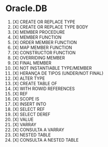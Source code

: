 # Oracle.DB

1. [X] CREATE OR REPLACE TYPE
2. [X] CREATE OR REPLACE TYPE BODY
3. [X] MEMBER PROCEDURE
4. [X] MEMBER FUNCTION
5. [X] ORDER MEMBER FUNCTION
6. [X] MAP MEMBER FUNCTION
7. [X] CONSTRUCTOR FUNCTION
8. [X] OVERRIDING MEMBER
9. [X] FINAL MEMBER
10. [X] NOT INSTANTIABLE TYPE/MEMBER
11. [X] HERANÇA DE TIPOS (UNDER/NOT FINAL)
12. [X] ALTER TYPE
13. [X] CREATE TABLE OF
14. [X] WITH ROWID REFERENCES
15. [X] REF
16. [X] SCOPE IS
17. [X] INSERT INTO
18. [X] SELECT REF
19. [X] SELECT DEREF
20. [X] VALUE
21. [X] VARRAY
22. [X] CONSULTA A VARRAY
23. [X] NESTED TABLE
24. [X] CONSULTA A NESTED TABLE
